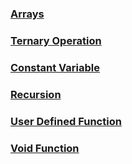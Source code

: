 ### [Arrays](Carrays.md)

### [Ternary Operation](CTernaryOperation.md)

### [Constant Variable](CConstantVariable.md)

### [Recursion](Crecursionsample.md)

### [User Defined Function](Cfunctions.md)

### [Void Function](CFunctionVoid.md)